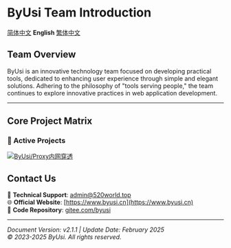 # ByUsi Team Introduction

[简体中文](README.md) **English** [繁体中文](README-zh-uf.md)

## Team Overview
ByUsi is an innovative technology team focused on developing practical tools, dedicated to enhancing user experience through simple and elegant solutions. Adhering to the philosophy of "tools serving people," the team continues to explore innovative practices in web application development.

---

## Core Project Matrix

### 🎯 Active Projects

[![ByUsi/Proxy内网穿透](https://gitee.com/byusi/proxy/widgets/widget_card.svg?colors=4183c4,ffffff,ffffff,e3e9ed,666666,9b9b9b)](https://gitee.com/byusi/proxy)

## Contact Us
📧 **Technical Support**: admin@520world.top  
🌐 **Official Website**: [https://www.byusi.cn](https://www.byusi.cn)  
💾 **Code Repository**: [gitee.com/byusi](https://gitee.com/byusi)  

---

*Document Version: v2.1.1 | Update Date: February 2025*  
*© 2023-2025 ByUsi. All rights reserved.*
